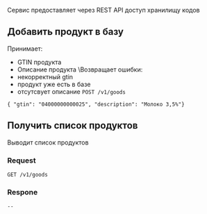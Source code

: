 Сервис предоставляет через REST API доступ хранилищу кодов

## Добавить продукт в базу
Принимает:
- GTIN продукта
- Описание продукта
\Возвращает ошибки:
- некорректный gtin
- продукт уже есть в базе
- отсутсвует описание
`POST /v1/goods`
``````
{ "gtin": "04000000000025", "description": "Молоко 3,5%"}
``````

## Получить список продуктов
Выводит список продуктов
### Request
`GET /v1/goods`

### Respone
``````
--
``````
